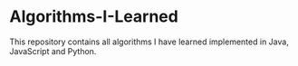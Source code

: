 # Algorithms-I-Learned
This repository contains all algorithms I have learned implemented in Java, JavaScript and Python. 
